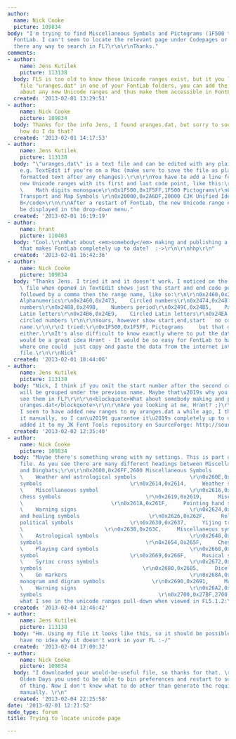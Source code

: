 ```yaml
---
author:
  name: Nick Cooke
  picture: 109834
body: "I'm trying to find Miscellaneous Symbols and Pictograms (1F500 to 1F5FF) in
  FontLab. I can't seem to locate the relevant page under Codepages or Unicode ranges.\r\n\r\nIs
  there any way to search in FL?\r\n\r\nThanks."
comments:
- author:
    name: Jens Kutilek
    picture: 113138
  body: FLS is too old to know these Unicode ranges exist, but it you locate the text
    file "uranges.dat" in one of your FontLab folders, you can add the information
    about any new Unicode ranges and thus make them accessible in FontLab.
  created: '2013-02-01 13:29:51'
- author:
    name: Nick Cooke
    picture: 109834
  body: Thanks for the info Jens, I found uranges.dat, but sorry to sound stupid -
    how do I do that?
  created: '2013-02-01 14:17:53'
- author:
    name: Jens Kutilek
    picture: 113138
  body: "\"uranges.dat\" is a text file and can be edited with any plain text editor,
    e.g. TextEdit if you're on a Mac (make sure to save the file as plain text, not
    formatted text after any changes).\r\n\r\nYou have to add a line for each of your
    new Unicode ranges with its first and last code point, like this:\r\n\r\n<code>0x1D7F6,0x1D7FF,
    \    Math digits monospace\r\n0x1F500,0x1F5FF,1F500 Pictograms\r\n0x1F680,0x1F6C5,1F680
    Transport and Map Symbols \r\n0x20000,0x2A6DF,20000 CJK Unified Ideographs Extension
    B</code>\r\n\r\nAfter a restart of FontLab, the new Unicode range entries will
    be displayed in the drop-down menu."
  created: '2013-02-01 16:19:19'
- author:
    name: hrant
    picture: 110403
  body: "Cool.\r\nWhat about <em>somebody</em> making and publishing a uranges.dat
    that makes FontLab completely up to date?  :->\r\n\r\nhhp\r\n"
  created: '2013-02-01 16:42:36'
- author:
    name: Nick Cooke
    picture: 109834
  body: "Thanks Jens. I tried it and it doesn't work. I noticed on the uranges.dat
    \ file when opened in TextEdit shows just the start and end code points, each
    followed by a comma then the range name, like so:\r\n\r\n0x2460,0x24FF,Enclosed
    Alphanumerics\r\n0x2460,0x2473,    Circled numbers\r\n0x2474,0x2487,    Parenthesized
    numbers\r\n0x2488,0x249B,    Numbers period\r\n0x249C,0x24B5,    Parenthesized
    Latin letters\r\n0x24B6,0x24E9,    Circled Latin letters\r\n0x24EA,0x24EA,    Additional
    circled numbers \r\n\r\nYours, however show start,end,start   no comma then range
    name.\r\n\r\nI tried:\r\n0x1F500,0x1F5FF, Pictograms     but that didn't work
    either.\r\nIt's also difficult to know exactly where to put the data.\r\n\r\nThat
    would be a great idea Hrant - It would be so easy for FontLab to have a page available
    where one could  just copy and paste the data from the internet into the uranges.dat
    file.\r\n\r\nNick"
  created: '2013-02-01 18:44:06'
- author:
    name: Jens Kutilek
    picture: 113138
  body: "Nick, I think if you omit the start number after the second comma, that range
    will be grouped under the previous name. Maybe that\u2019s why you don\u2019t
    see them in FL?\r\n\r\n<blockquote>What about somebody making and publishing a
    uranges.dat</blockquote>\r\n\r\nAre you looking at me, Hrant? ;)\r\n\r\nIndeed
    I seem to have added new ranges to my uranges.dat a while ago, I think I made
    it manually, so I can\u2019t guarantee it\u2019s completely up to date. I\u2019ve
    added it to my JK Font Tools repository on SourceForge: http://sourceforge.net/p/jkfonttools/code/6/tree/trunk/FontLab/Data/uranges.dat"
  created: '2013-02-02 12:35:40'
- author:
    name: Nick Cooke
    picture: 109834
  body: "Maybe there's something wrong with my settings. This is part of the uranges.dat
    file. As you see there are many different headings between Miscellaneous Symbols
    and Dingbats;\r\n\r\n0x2600,0x26FF,2600 Miscellaneous Symbols                            \r\n0x2600,0x260D,
    \    Weather and astrological symbols                 \r\n0x260E,0x2613,     Miscellaneous
    symbols                            \r\n0x2614,0x2614,     Weather symbol                                   \r\n0x2615,0x2615,
    \    Miscellaneous symbol                             \r\n0x2616,0x2617,     Japanese
    chess symbols                           \r\n0x2619,0x2619,     Miscellaneous symbol
    \                            \r\n0x261A,0x261F,     Pointing hand symbols                            \r\n0x2620,0x2623,
    \    Warning signs                                    \r\n0x2624,0x2625,     Medical
    and healing symbols                      \r\n0x2626,0x262F,     Religious and
    political symbols                  \r\n0x2630,0x2637,     Yijing trigram symbols
    \                          \r\n0x2638,0x263C,     Miscellaneous symbols                            \r\n0x263D,0x2647,
    \    Astrological symbols                             \r\n0x2648,0x2653,     Zodiacal
    symbols                                 \r\n0x2654,0x265F,     Chess symbols                                    \r\n0x2660,0x2667,
    \    Playing card symbols                             \r\n0x2668,0x2668,     Miscellaneous
    symbol                             \r\n0x2669,0x266F,     Musical symbols                                  \r\n0x2670,0x2671,
    \    Syriac cross symbols                             \r\n0x2672,0x267D,     Recycling
    symbols                                \r\n0x2680,0x2685,     Dice                                             \r\n0x2686,0x2689,
    \    Go markers                                       \r\n0x268A,0x268F,     Yijing
    monogram and digram symbols               \r\n0x2690,0x2691,     Map markers                                      \r\n0x26A0,0x26A1,
    \    Warning signs                                    \r\n0x26A2,0x26B2,     More
    symbols                                     \r\n0x2700,0x27BF,2700 Dingbats               \r\n\r\nHere's
    what I see in the unicode ranges pull-down when viewed in FL5.1.2:\r\n[img:sites/default/files/old-images/FLab_5755.png]"
  created: '2013-02-04 12:46:42'
- author:
    name: Jens Kutilek
    picture: 113138
  body: "Hm. Using my file it looks like this, so it should be possible:\r\n\r\n[img:sites/default/files/old-images/unicoderanges_fl_4317.png]\r\n\r\nI
    have no idea why it doesn't work in your FL :-/"
  created: '2013-02-04 17:00:32'
- author:
    name: Nick Cooke
    picture: 109834
  body: "I downloaded your would-be-useful file, so thanks for that. \r\n\r\nIn The
    Olden Days you used to be able to bin preferences and restart to sort this kind
    of thing. Now I don't know what to do other than generate the required glyphs
    manually. \r\n"
  created: '2013-02-04 22:25:58'
date: '2013-02-01 12:21:52'
node_type: forum
title: Trying to locate unicode page

---
```

